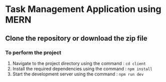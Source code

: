 ﻿# Task Management Application using MERN
## Clone the repository or download the zip file

### To perform the project 
1. Navigate to the project directory using the command :
   `cd client`
2. Install the required dependencies using the command :
   `npm install`
3. Start the development server using the command :
   `npm run dev`
